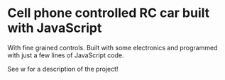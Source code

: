 # Cell phone controlled RC car built with JavaScript

With fine grained controls. Built with some electronics and programmed
with just a few lines of JavaScript code.

See w for a description of the project!
